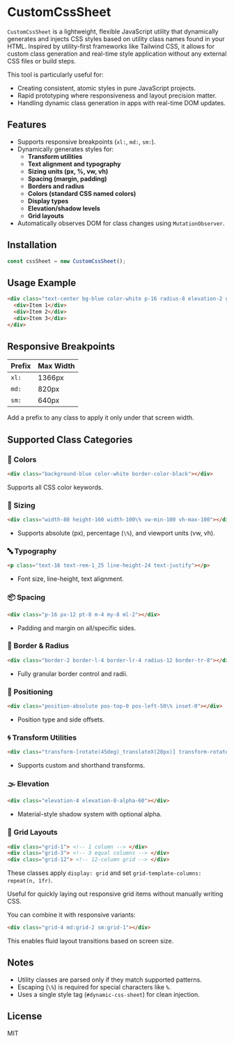 
# CustomCssSheet

`CustomCssSheet` is a lightweight, flexible JavaScript utility that dynamically generates and injects CSS styles based on utility class names found in your HTML. Inspired by utility-first frameworks like Tailwind CSS, it allows for custom class generation and real-time style application without any external CSS files or build steps.

This tool is particularly useful for:
- Creating consistent, atomic styles in pure JavaScript projects.
- Rapid prototyping where responsiveness and layout precision matter.
- Handling dynamic class generation in apps with real-time DOM updates.

## Features

- Supports responsive breakpoints (`xl:`, `md:`, `sm:`).
- Dynamically generates styles for:
  - **Transform utilities**
  - **Text alignment and typography**
  - **Sizing units (px, %, vw, vh)**
  - **Spacing (margin, padding)**
  - **Borders and radius**
  - **Colors (standard CSS named colors)**
  - **Display types**
  - **Elevation/shadow levels**
  - **Grid layouts**
- Automatically observes DOM for class changes using `MutationObserver`.

## Installation

```js
const cssSheet = new CustomCssSheet();
```

## Usage Example

```html
<div class="text-center bg-blue color-white p-16 radius-8 elevation-2 grid-3">
  <div>Item 1</div>
  <div>Item 2</div>
  <div>Item 3</div>
</div>
```

## Responsive Breakpoints

| Prefix | Max Width |
|--------|-----------|
| `xl:`  | 1366px    |
| `md:`  | 820px     |
| `sm:`  | 640px     |

Add a prefix to any class to apply it only under that screen width.

## Supported Class Categories

### 🎨 Colors

```html
<div class="background-blue color-white border-color-black"></div>
```

Supports all CSS color keywords.

### 📏 Sizing

```html
<div class="width-80 height-160 width-100\% vw-min-100 vh-max-100"></div>
```

- Supports absolute (px), percentage (`\%`), and viewport units (vw, vh).

### 🔤 Typography

```html
<p class="text-16 text-rem-1_25 line-height-24 text-justify"></p>
```

- Font size, line-height, text alignment.

### 📦 Spacing

```html
<div class="p-16 px-12 pt-8 m-4 my-8 ml-2"></div>
```

- Padding and margin on all/specific sides.

### 🧱 Border & Radius

```html
<div class="border-2 border-l-4 border-lr-4 radius-12 border-tr-8"></div>
```

- Fully granular border control and radii.

### 📍 Positioning

```html
<div class="position-absolute pos-top-0 pos-left-50\% inset-0"></div>
```

- Position type and side offsets.

### 🌀 Transform Utilities

```html
<div class="transform-[rotate(45deg)_translateX(20px)] transform-rotate-45"></div>
```

- Supports custom and shorthand transforms.

### 🌫️ Elevation

```html
<div class="elevation-4 elevation-8-alpha-60"></div>
```

- Material-style shadow system with optional alpha.

### 🧮 Grid Layouts

```html
<div class="grid-1"> <!-- 1 column --> </div>
<div class="grid-3"> <!-- 3 equal columns --> </div>
<div class="grid-12"> <!-- 12-column grid --> </div>
```

These classes apply `display: grid` and set `grid-template-columns: repeat(n, 1fr)`.

Useful for quickly laying out responsive grid items without manually writing CSS.

You can combine it with responsive variants:

```html
<div class="grid-4 md:grid-2 sm:grid-1"></div>
```

This enables fluid layout transitions based on screen size.

## Notes

- Utility classes are parsed only if they match supported patterns.
- Escaping (`\%`) is required for special characters like `%`.
- Uses a single style tag (`#dynamic-css-sheet`) for clean injection.

## License

MIT
